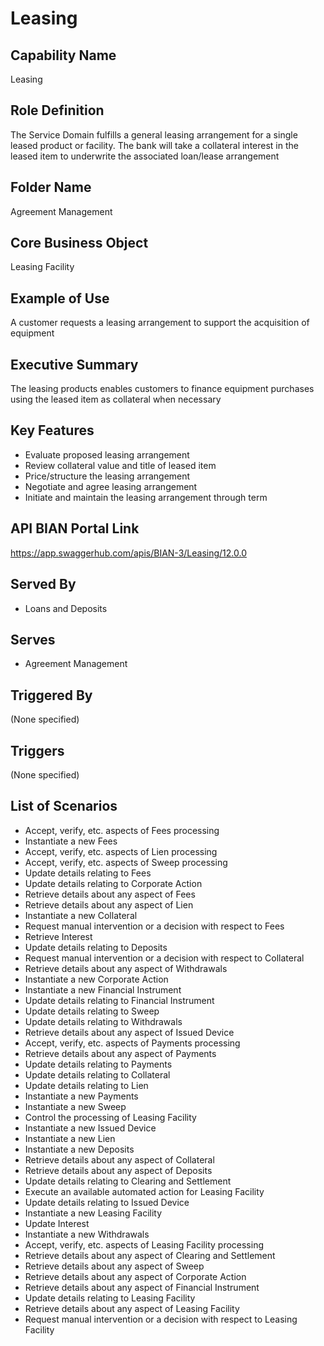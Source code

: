 # Leasing

## Capability Name
Leasing

## Role Definition
The Service Domain fulfills a general leasing arrangement for a single leased product or facility. The bank will take a collateral interest in the leased item to underwrite the associated loan/lease arrangement

## Folder Name
Agreement Management

## Core Business Object
Leasing Facility

## Example of Use
A customer requests a leasing arrangement to support the acquisition of equipment

## Executive Summary
The leasing products enables customers to finance equipment purchases using the leased item as collateral when necessary

## Key Features
- Evaluate proposed leasing arrangement
- Review collateral value and title of leased item
- Price/structure the leasing arrangement
- Negotiate and agree leasing arrangement
- Initiate and maintain the leasing arrangement through term

## API BIAN Portal Link
https://app.swaggerhub.com/apis/BIAN-3/Leasing/12.0.0

## Served By
- Loans and Deposits

## Serves
- Agreement Management

## Triggered By
(None specified)

## Triggers
(None specified)

## List of Scenarios
- Accept, verify, etc. aspects of Fees processing
- Instantiate a new Fees
- Accept, verify, etc. aspects of Lien processing
- Accept, verify, etc. aspects of Sweep processing
- Update details relating to Fees
- Update details relating to Corporate Action
- Retrieve details about any aspect of Fees
- Retrieve details about any aspect of Lien
- Instantiate a new Collateral
- Request manual intervention or a decision with respect to Fees
- Retrieve Interest
- Update details relating to Deposits
- Request manual intervention or a decision with respect to Collateral
- Retrieve details about any aspect of Withdrawals
- Instantiate a new Corporate Action
- Instantiate a new Financial Instrument
- Update details relating to Financial Instrument
- Update details relating to Sweep
- Update details relating to Withdrawals
- Retrieve details about any aspect of Issued Device
- Accept, verify, etc. aspects of Payments processing
- Retrieve details about any aspect of Payments
- Update details relating to Payments
- Update details relating to Collateral
- Update details relating to Lien
- Instantiate a new Payments
- Instantiate a new Sweep
- Control the processing of Leasing Facility
- Instantiate a new Issued Device
- Instantiate a new Lien
- Instantiate a new Deposits
- Retrieve details about any aspect of Collateral
- Retrieve details about any aspect of Deposits
- Update details relating to Clearing and Settlement
- Execute an available automated action for Leasing Facility
- Update details relating to Issued Device
- Instantiate a new Leasing Facility
- Update Interest
- Instantiate a new Withdrawals
- Accept, verify, etc. aspects of Leasing Facility processing
- Retrieve details about any aspect of Clearing and Settlement
- Retrieve details about any aspect of Sweep
- Retrieve details about any aspect of Corporate Action
- Retrieve details about any aspect of Financial Instrument
- Update details relating to Leasing Facility
- Retrieve details about any aspect of Leasing Facility
- Request manual intervention or a decision with respect to Leasing Facility